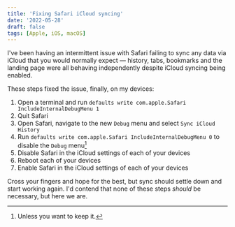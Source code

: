 ```yaml
---
title: 'Fixing Safari iCloud syncing'
date: '2022-05-28'
draft: false
tags: [Apple, iOS, macOS]
---
```


I've been having an intermittent issue with Safari failing to sync any data via iCloud that you would normally expect — history, tabs, bookmarks and the landing page were all behaving independently despite iCloud syncing being enabled.<!-- excerpt -->

These steps fixed the issue, finally, on my devices:

1. Open a terminal and run `defaults write com.apple.Safari IncludeInternalDebugMenu 1`
2. Quit Safari
3. Open Safari, navigate to the new `Debug` menu and select `Sync iCloud History`
4. Run `defaults write com.apple.Safari IncludeInternalDebugMenu 0` to disable the `Debug` menu[^1]
5. Disable Safari in the iCloud settings of each of your devices
6. Reboot each of your devices
7. Enable Safari in the iCloud settings of each of your devices

Cross your fingers and hope for the best, but sync should settle down and start working again. I'd contend that none of these steps _should_ be necessary, but here we are.

[^1]: Unless you want to keep it.
